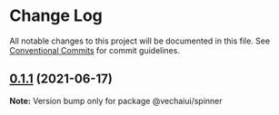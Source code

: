 # Change Log

All notable changes to this project will be documented in this file.
See [Conventional Commits](https://conventionalcommits.org) for commit guidelines.

## [0.1.1](https://github.com/vechai/vechaiui/compare/@vechaiui/spinner@0.1.0...@vechaiui/spinner@0.1.1) (2021-06-17)

**Note:** Version bump only for package @vechaiui/spinner
